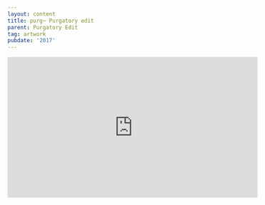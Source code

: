 ```yaml
---
layout: content
title: purg~ Purgatory edit
parent: Purgatory Edit
tag: artwork
pubdate: '2017'
---
```



<iframe width="560" height="315" src="https://www.youtube.com/embed/SagrIAJvH5w" frameborder="0" allow="accelerometer; autoplay; encrypted-media; gyroscope; picture-in-picture" allowfullscreen></iframe>
